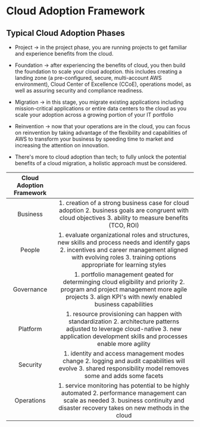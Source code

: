# Cloud Adoption Framework

## Typical Cloud Adoption Phases
- Project -> in the project phase, you are running projects to get familiar and experience benefits from the cloud.

- Foundation -> after experiencing the benefits of cloud, you then build the foundation to scale your cloud adoption. this includes creating a landing zone (a pre-configured, secure, multi-account AWS environment), Cloud Center of Excellence (CCoE), operations model, as well as assuring security and compliance readiness.

- Migration -> in this stage, you migrate existing applications including mission-critical applications or entire data centers to the cloud as you scale your adoption across a growing portion of your IT portfolio

- Reinvention -> now that your operations are in the cloud, you can focus on reinvention by taking advantage of the flexibility and capabilities of AWS to transform your business by speeding time to market and increasing the attention on innovation.

- There's more to cloud adoption than tech; to fully unlock the potential benefits of a cloud migration, a holistic approach must be considered.

| Cloud Adoption Framework |  |
|:--------------------:|:-------------------------------:|
| Business | 1. creation of a strong business case for cloud adoption 2. business goals are congruent with cloud objectives 3. ability to measure benefits (TCO, ROI) |
| People | 1. evaluate organizational roles and structures, new skills and process needs and identify gaps 2. incentives and career management aligned with evolving roles 3. training options appropriate for learning styles    |
| Governance | 1. portfolio management geated for determinging cloud eligibility and priority 2. program and project management more agile projects 3. align KPI's with newly enabled business capabilities  |
| Platform | 1. resource provisioning can happen with standardization 2. architecture patterns adjusted to leverage cloud-native 3. new application development skills and processes enable more agility     |
| Security | 1. identity and access management modes change 2. logging and audit capabilities will evolve 3. shared responsibility model removes some and adds some facets       |
| Operations | 1. service monitoring has potential to be highly automated 2. performance management can scale as needed 3. business continuity and disaster recovery takes on new methods in the cloud |